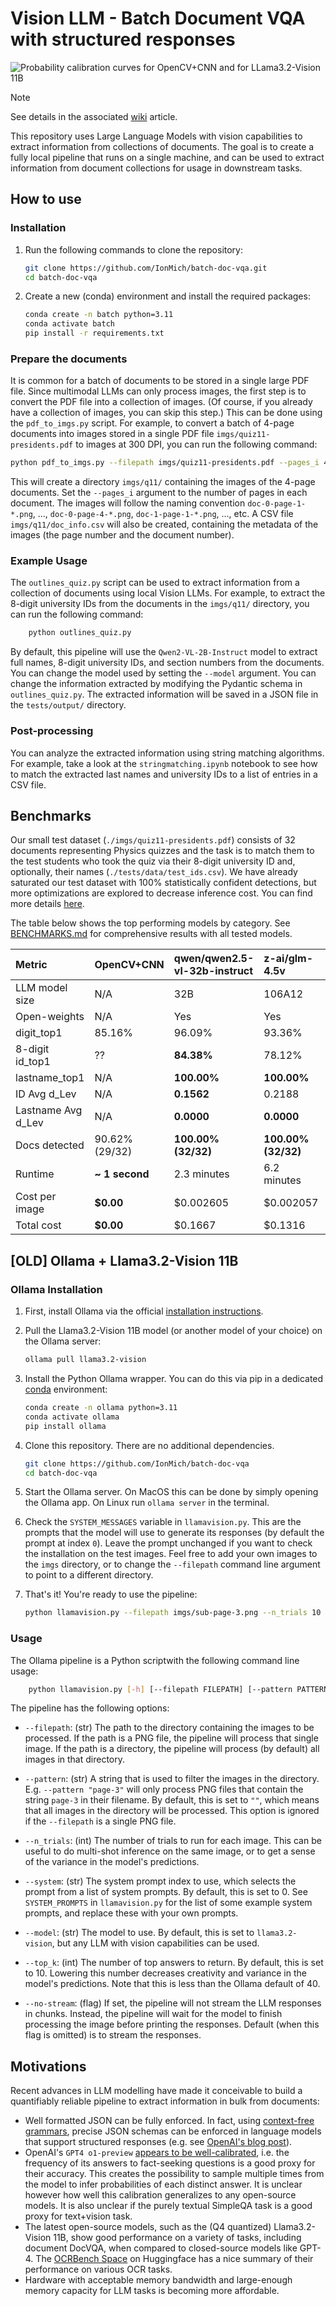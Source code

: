 # Vision LLM - Batch Document VQA with structured responses

![Probability calibration curves for OpenCV+CNN and for LLama3.2-Vision 11B](tests/output/public/calibration_curves.png)

> [!NOTE]  
> See details in the associated [wiki](https://github.com/IonMich/batch-doc-vqa/wiki/Row-of-Digits-OCR:-OpenCV-CNN-versus-LLMs) article.

This repository uses Large Language Models with vision capabilities to extract information from collections of documents. The goal is to create a fully local pipeline that runs on a single machine, and can be used to extract information from document collections for usage in downstream tasks.

## How to use

### Installation

1. Run the following commands to clone the repository:

    ```bash
    git clone https://github.com/IonMich/batch-doc-vqa.git
    cd batch-doc-vqa
    ```

2. Create a new (conda) environment and install the required packages:

    ```bash
    conda create -n batch python=3.11
    conda activate batch
    pip install -r requirements.txt
    ```

### Prepare the documents

It is common for a batch of documents to be stored in a single large PDF file. Since multimodal LLMs can only process images, the first step is to convert the PDF file into a collection of images. (Of course, if you already have a collection of images, you can skip this step.) This can be done using the `pdf_to_imgs.py` script. For example, to convert a batch of 4-page documents into images stored in a single PDF file `imgs/quiz11-presidents.pdf` to images at 300 DPI, you can run the following command:

```bash
python pdf_to_imgs.py --filepath imgs/quiz11-presidents.pdf --pages_i 4 --dpi 300 --output_dir imgs/q11/
```

This will create a directory `imgs/q11/` containing the images of the 4-page documents. Set the `--pages_i` argument to the number of pages in each document. The images will follow the naming convention `doc-0-page-1-*.png`, ..., `doc-0-page-4-*.png`, `doc-1-page-1-*.png`, ..., etc. A CSV file `imgs/q11/doc_info.csv` will also be created, containing the metadata of the images (the page number and the document number).

### Example Usage

The `outlines_quiz.py` script can be used to extract information from a collection of documents using local Vision LLMs. For example, to extract the 8-digit university IDs from the documents in the `imgs/q11/` directory, you can run the following command:

```bash
    python outlines_quiz.py
```

By default, this pipeline will use the `Qwen2-VL-2B-Instruct` model to extract full names, 8-digit university IDs, and section numbers from the documents. You can change the model used by setting the `--model` argument. You can change the information extracted by modifying the Pydantic schema in `outlines_quiz.py`. The extracted information will be saved in a JSON file in the `tests/output/` directory.

### Post-processing

You can analyze the extracted information using string matching algorithms. For example, take a look at the `stringmatching.ipynb` notebook to see how to match the extracted last names and university IDs to a list of entries in a CSV file.

## Benchmarks

Our small test dataset (`./imgs/quiz11-presidents.pdf`) consists of 32 documents representing Physics quizzes and the task is to match them to the test students who took the quiz via their 8-digit university ID and, optionally, their names (`./tests/data/test_ids.csv`). We have already saturated our test dataset with 100% statistically confident detections, but more optimizations are explored to decrease inference cost. You can find more details [here](https://github.com/IonMich/batch-doc-vqa/wiki/Row-of-Digits-OCR:-OpenCV-CNN-versus-LLMs). 

The table below shows the top performing models by category. See [BENCHMARKS.md](BENCHMARKS.md) for comprehensive results with all tested models.

<!-- BENCHMARK_TABLE_START -->

| Metric | OpenCV+CNN | qwen/qwen2.5-vl-32b-instruct | z-ai/glm-4.5v | openai/gpt-5-nano | anthropic/claude-sonnet-4 |
|:---|:---|:---|:---|:---|:---|
| LLM model size | N/A | 32B | 106A12 | ?? | ?? |
| Open-weights | N/A | Yes | Yes | No | No |
| digit_top1 | 85.16% | 96.09% | 93.36% | **96.48%** | 84.77% |
| 8-digit id_top1 | ?? | **84.38%** | 78.12% | 78.12% | 37.50% |
| lastname_top1 | N/A | **100.00%** | **100.00%** | 90.62% | **100.00%** |
| ID Avg d_Lev | N/A | **0.1562** | 0.2188 | 0.2188 | 1.0938 |
| Lastname Avg d_Lev | N/A | **0.0000** | **0.0000** | 0.1250 | **0.0000** |
| Docs detected | 90.62% (29/32) | **100.00% (32/32)** | **100.00% (32/32)** | **100.00% (32/32)** | **100.00% (32/32)** |
| Runtime | **~ 1 second** | 2.3 minutes | 6.2 minutes | 10.5 minutes | 3.5 minutes |
| Cost per image | **$0.00** | $0.002605 | $0.002057 | $0.000463 | $0.005567 |
| Total cost | **$0.00** | $0.1667 | $0.1316 | $0.0297 | $0.3563 |

<!-- BENCHMARK_TABLE_END -->

## [OLD] Ollama + Llama3.2-Vision 11B

### Ollama Installation

1. First, install Ollama via the official [installation instructions](https://ollama.com/).

2. Pull the Llama3.2-Vision 11B model (or another model of your choice) on the Ollama server:

    ```bash
    ollama pull llama3.2-vision
    ```

3. Install the Python Ollama wrapper. You can do this via pip in a dedicated [conda](https://docs.anaconda.com/miniconda/) environment:

    ```bash
    conda create -n ollama python=3.11
    conda activate ollama
    pip install ollama
    ```

4. Clone this repository. There are no additional dependencies.

    ```bash
    git clone https://github.com/IonMich/batch-doc-vqa
    cd batch-doc-vqa
    ```

5. Start the Ollama server. On MacOS this can be done by simply opening the Ollama app. On Linux run `ollama server` in the terminal.

6. Check the `SYSTEM_MESSAGES` variable in `llamavision.py`. This are the prompts that the model will use to generate its responses (by default the prompt at index `0`). Leave the prompt unchanged if you want to check the installation on the test images. Feel free to add your own images to the `imgs` directory, or to change the `--filepath` command line argument to point to a different directory.

7. That's it! You're ready to use the pipeline:

    ```bash
    python llamavision.py --filepath imgs/sub-page-3.png --n_trials 10
    ```

### Usage

The Ollama pipeline is a Python scriptwith the following command line usage:

```bash
    python llamavision.py [-h] [--filepath FILEPATH] [--pattern PATTERN] [--n_trials N_TRIALS] [--system SYSTEM] [--model MODEL] [--no-stream] [--top_k TOP_K]
```

The pipeline has the following options:

- `--filepath`: (str) The path to the directory containing the images to be processed. If the path is a PNG file, the pipeline will process that single image. If the path is a directory, the pipeline will process (by default) all images in that directory.

- `--pattern`: (str) A string that is used to filter the images in the directory. E.g. `--pattern "page-3"` will only process PNG files that contain the string `page-3` in their filename. By default, this is set to `""`, which means that all images in the directory will be processed. This option is ignored if the `--filepath` is a single PNG file.

- `--n_trials`: (int) The number of trials to run for each image. This can be useful to do multi-shot inference on the same image, or to get a sense of the variance in the model's predictions.

- `--system`: (str) The system prompt index to use, which selects the prompt from a list of system prompts. By default, this is set to 0. See `SYSTEM_PROMPTS` in `llamavision.py` for the list of some example system prompts, and replace these with your own prompts.

- `--model`: (str) The model to use. By default, this is set to `llama3.2-vision`, but any LLM with vision capabilities can be used.

- `--top_k`: (int) The number of top answers to return. By default, this is set to 10. Lowering this number decreases creativity and variance in the model's predictions. Note that this is less than the Ollama default of 40.

- `--no-stream`: (flag) If set, the pipeline will not stream the LLM responses in chunks. Instead, the pipeline will wait for the model to finish processing the image before printing the responses. Default (when this flag is omitted) is to stream the responses.

## Motivations

Recent advances in LLM modelling have made it conceivable to build a quantifiably reliable pipeline to extract information in bulk from documents:

- Well formatted JSON can be fully enforced. In fact, using [context-free grammars](https://stackoverflow.com/a/6713333/10119867), precise JSON schemas can be enforced in language models that support structured responses (e.g. see [OpenAI's blog post](https://openai.com/index/introducing-structured-outputs-in-the-api/)).
- OpenAI's `GPT4 o1-preview` [appears to be well-calibrated](https://openai.com/index/introducing-simpleqa/), i.e. the frequency of its answers to fact-seeking questions is a good proxy for their accuracy. This creates the possibility to sample multiple times from the model to infer probabilities of each distinct answer. It is unclear however how well this calibration generalizes to any open-source models. It is also unclear if the purely textual SimpleQA task is a good proxy for text+vision task.
- The latest open-source models, such as the (Q4 quantized) Llama3.2-Vision 11B, show good performance on a variety of tasks, including document DocVQA, when compared to closed-source models like GPT-4. The [OCRBench Space](https://huggingface.co/spaces/echo840/ocrbench-leaderboard) on Huggingface has a nice summary of their performance on various OCR tasks.
- Hardware with acceptable memory bandwidth and large-enough memory capacity for LLM tasks is becoming more affordable.
